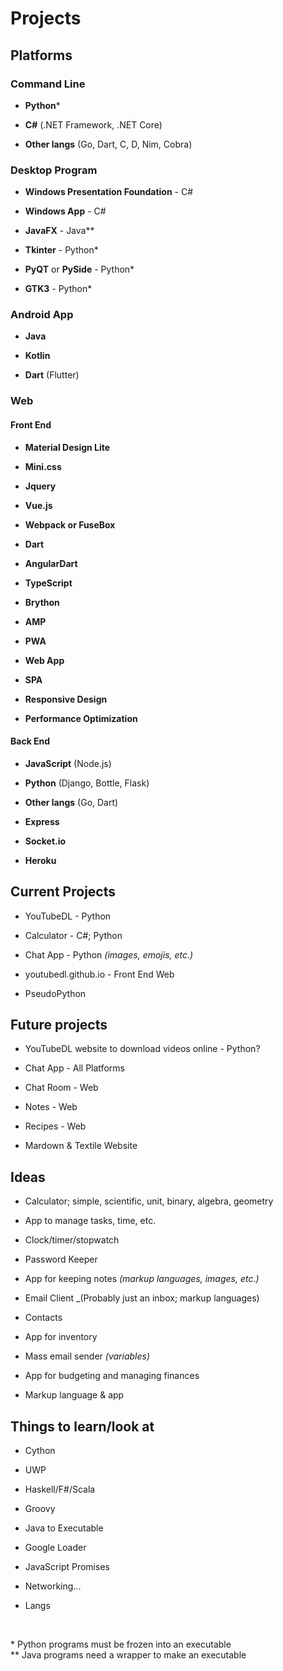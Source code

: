 # Projects


## Platforms

### Command Line

 - **Python***

 - **C#** (.NET Framework, .NET Core)

 - **Other langs** (Go, Dart, C, D, Nim, Cobra)

### Desktop Program

 - **Windows Presentation Foundation** - C#
 
 - **Windows App** - C#

 - **JavaFX** - Java**

 - **Tkinter** - Python*

 - **PyQT** or **PySide** - Python*

 - **GTK3** - Python*

### Android App

 - **Java**

 - **Kotlin**

 - **Dart** (Flutter)

### Web

#### Front End

 - **Material Design Lite**

 - **Mini.css**

 - **Jquery**

 - **Vue.js**

 - **Webpack or FuseBox**

 - **Dart**

 - **AngularDart**

 - **TypeScript**

 - **Brython**

 - **AMP**

 - **PWA**

 - **Web App**

 - **SPA**

 - **Responsive Design**

 - **Performance Optimization**

#### Back End

 - **JavaScript** (Node.js)

 - **Python** (Django, Bottle, Flask)

 - **Other langs** (Go, Dart)

 - **Express**

 - **Socket.io**

 - **Heroku**

## Current Projects

 - YouTubeDL - Python

 - Calculator - C#; Python

 - Chat App - Python _(images, emojis, etc.)_

 - youtubedl.github.io - Front End Web
 
 - PseudoPython

## Future projects

 - YouTubeDL website to download videos online - Python?

 - Chat App - All Platforms

 - Chat Room - Web

 - Notes - Web

 - Recipes - Web

 - Mardown & Textile Website

## Ideas

 - Calculator; simple, scientific, unit, binary, algebra, geometry

 - App to manage tasks, time, etc.

 - Clock/timer/stopwatch

 - Password Keeper

 - App for keeping notes _(markup languages, images, etc.)_

 - Email Client _(Probably just an inbox; markup languages)

 - Contacts

 - App for inventory

 - Mass email sender _(variables)_

 - App for budgeting and managing finances

 - Markup language & app

## Things to learn/look at

 - Cython

 - UWP

 - Haskell/F#/Scala

 - Groovy

 - Java to Executable

 - Google Loader

 - JavaScript Promises

 - Networking...

 - Langs

<br />

<span>* Python programs must be frozen into an executable<br /></span>
<span>** Java programs need a wrapper to make an executable</span>

